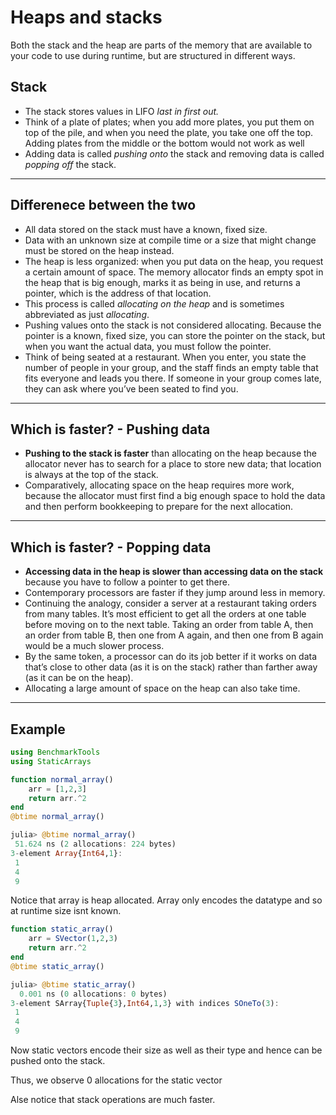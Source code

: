 # Heaps and stacks

Both the stack and the heap are parts of the memory that are available to your code to use during runtime, but are structured in different ways. 

## Stack

* The stack stores values in LIFO *last in first out.*
* Think of a plate of plates; when you add more plates, you put them on top of  the pile, and when you need the plate, you take one off the top. Adding plates from the middle or the bottom would not work as well
*  Adding data is called *pushing onto* the stack and removing data is called *popping off* the stack.

---

## Differenece between the two
* All data stored on the stack must have a known, fixed size. 
* Data with an unknown size at compile time or a size that might change must be stored on the heap instead. 
* The heap is less organized: when you put data on the heap, you request a certain amount of space. The memory allocator finds an empty spot in the heap that is big enough, marks it as being in use, and returns a pointer, which is the address of that location.
*  This process is called *allocating on the heap* and is sometimes abbreviated as just *allocating*.
*   Pushing values onto the stack is not considered allocating. Because the pointer is a known, fixed size, you can store the pointer on the stack, but when you want the actual data, you must follow the pointer.
*   Think of being seated at a restaurant. When you enter, you state the number of people in your group, and the staff finds an empty table that fits everyone and leads you there. If someone in your group comes late, they can ask where you’ve been seated to find you.

---

## Which is faster? - Pushing data
* **Pushing to the stack is faster** than allocating on the heap because the allocator never has to search for a place to store new data; that location is always at the top of the stack.
* Comparatively, allocating space on the heap requires more work, because the allocator must first find a big enough space to hold the data and then perform bookkeeping to prepare for the next allocation.

---

## Which is faster? - Popping data
* **Accessing data in the heap is slower than accessing data on the stack** because you have to follow a pointer to get there. 
* Contemporary processors are faster if they jump around less in memory. 
* Continuing the analogy, consider a server at a restaurant taking orders from many tables. It’s most efficient to get all the orders at one table before moving on to the next table. Taking an order from table A, then an order from table B, then one from A again, and then one from B again would be a much slower process.
*  By the same token, a processor can do its job better if it works on data that’s close to other data (as it is on the stack) rather than farther away (as it can be on the heap). 
*  Allocating a large amount of space on the heap can also take time.

---

## Example

```julia
using BenchmarkTools
using StaticArrays
```
```julia
function normal_array()
    arr = [1,2,3]
    return arr.^2
end
@btime normal_array()
```
```julia
julia> @btime normal_array()
 51.624 ns (2 allocations: 224 bytes)
3-element Array{Int64,1}:
 1
 4
 9
 ```
Notice that array is heap allocated. Array only encodes the datatype and so at runtime size isnt known.
```julia
function static_array()
    arr = SVector(1,2,3)
    return arr.^2
end
@btime static_array()
```
```julia
julia> @btime static_array()
  0.001 ns (0 allocations: 0 bytes)
3-element SArray{Tuple{3},Int64,1,3} with indices SOneTo(3):
 1
 4
 9
 ```
Now static vectors encode their size as well as their type and hence can be pushed onto the stack.

Thus, we observe 0 allocations for the static vector

Alse notice that stack operations are much faster.